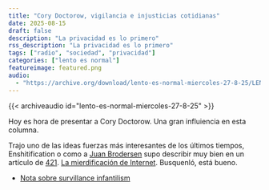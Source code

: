 ```yaml
---
title: "Cory Doctorow, vigilancia e injusticias cotidianas"
date: 2025-08-15
draft: false
description: "La privacidad es lo primero"
rss_description: "La privacidad es lo primero"
tags: ["radio", "sociedad", "privacidad"]
categories: ["lento es normal"]
featureimage: featured.png
audio:
  - "https://archive.org/download/lento-es-normal-miercoles-27-8-25/LENTO_ES_NORMAL-MIERCOLES-27-8-25.mp3"
---
```


{{< archiveaudio id="lento-es-normal-miercoles-27-8-25" >}}

Hoy es hora de presentar a Cory Doctorow. Una gran influiencia en esta columna.

Trajo uno de las ideas fuerzas más interesantes de los
últimos tiempos, Enshitification o como a [Juan Brodersen](https://www.421.news/author/juan-brodersen/) supo describir muy bien
en un artículo de [421](https://www.421.news/). [La mierdificación de Internet](https://www.421.news/ingenieria-inversa-a-la-mierdificacion-de-internet/). Busquenló, está bueno.

<!--more-->

- [Nota sobre survillance infantilism](https://pluralistic.net/2025/08/20/billionaireism/#surveillance-infantalism) 

